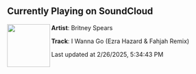## Currently Playing on SoundCloud

[<img align="left" width="100" src="https://i1.sndcdn.com/artworks-zAwCfAJyK3BhWNOq-zFb1CA-t500x500.png">](https://soundcloud.com/ezrahazardextra/iwannago)

**Artist**: Britney Spears 

**Track**: I Wanna Go (Ezra Hazard & Fahjah Remix)

Last updated at 2/26/2025, 5:34:43 PM
